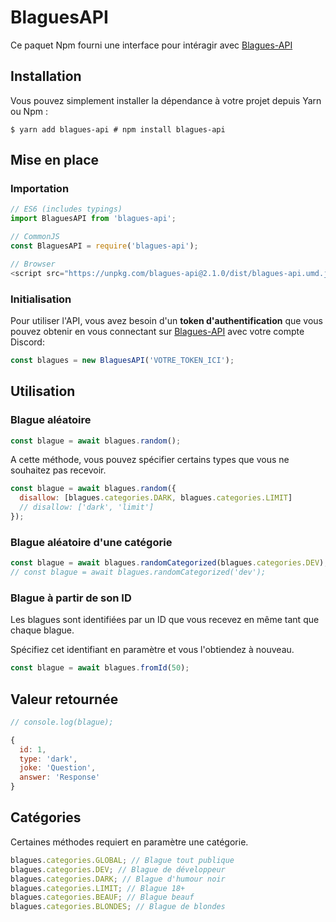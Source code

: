 # BlaguesAPI

Ce paquet Npm fourni une interface pour intéragir avec
[Blagues-API](https://www.blagues-api.fr)

## Installation

Vous pouvez simplement installer la dépendance à votre projet depuis Yarn ou Npm
:

```shell
$ yarn add blagues-api # npm install blagues-api
```

## Mise en place

### Importation

```js
// ES6 (includes typings)
import BlaguesAPI from 'blagues-api';

// CommonJS
const BlaguesAPI = require('blagues-api');

// Browser
<script src="https://unpkg.com/blagues-api@2.1.0/dist/blagues-api.umd.js"></script>;
```

### Initialisation

Pour utiliser l'API, vous avez besoin d'un **token d'authentification** que vous
pouvez obtenir en vous connectant sur [Blagues-API](https://www.blagues-api.fr/)
avec votre compte Discord:

```js
const blagues = new BlaguesAPI('VOTRE_TOKEN_ICI');
```

## Utilisation

### Blague aléatoire

```js
const blague = await blagues.random();
```

A cette méthode, vous pouvez spécifier certains types que vous ne souhaitez pas
recevoir.

```js
const blague = await blagues.random({
  disallow: [blagues.categories.DARK, blagues.categories.LIMIT]
  // disallow: ['dark', 'limit']
});
```

### Blague aléatoire d'une catégorie

```js
const blague = await blagues.randomCategorized(blagues.categories.DEV);
// const blague = await blagues.randomCategorized('dev');
```

### Blague à partir de son ID

Les blagues sont identifiées par un ID que vous recevez en même tant que chaque
blague.

Spécifiez cet identifiant en paramètre et vous l'obtiendez à nouveau.

```js
const blague = await blagues.fromId(50);
```

## Valeur retournée

```js
// console.log(blague);

{
  id: 1,
  type: 'dark',
  joke: 'Question',
  answer: 'Response'
}
```

## Catégories

Certaines méthodes requiert en paramètre une catégorie.

```js
blagues.categories.GLOBAL; // Blague tout publique
blagues.categories.DEV; // Blague de développeur
blagues.categories.DARK; // Blague d'humour noir
blagues.categories.LIMIT; // Blague 18+
blagues.categories.BEAUF; // Blague beauf
blagues.categories.BLONDES; // Blague de blondes
```
